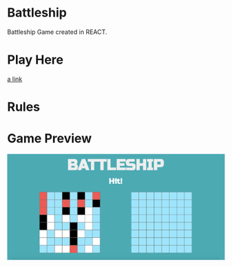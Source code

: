# Battleship

Battleship Game created in REACT.

# Play Here

[a link](https://github.com/AzharMoosaOdin/battleship)

# Rules

# Game Preview

![Battleship Game](./img/preview.png)
